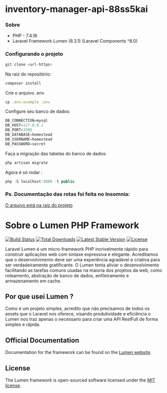 # inventory-manager-api-88ss5kai
### Sobre

- PHP - 7.4.16
- Laravel Framework Lumen (8.3.1) (Laravel Components ^8.0)

### Configurando o projeto

```jsx
git clone <url-https>
```

Na raiz do repositório:

```jsx
composer install
```

Crie o arquivo .env

```jsx
cp .env.example .env
```

Configure seu banco de dados:

```jsx
DB_CONNECTION=mysql
DB_HOST=127.0.0.1
DB_PORT=3306
DB_DATABASE=homestead
DB_USERNAME=homestead
DB_PASSWORD=secret
```

Faça a migração das tabelas do banco de dados:

```jsx
php artisan migrate
```

Agora é só rodar :

```jsx
php -S localhost:8080 -t public
```

### Ps. Documentação das rotas foi feita no Insomnia: 
[O arquivo está na raiz do projeto](https://github.com/sankassio99/inventory-manager-api-88ss5kai/blob/master/Insomnia-documenter.json)

# Sobre o Lumen PHP Framework

[![Build Status](https://travis-ci.org/laravel/lumen-framework.svg)](https://travis-ci.org/laravel/lumen-framework)
[![Total Downloads](https://img.shields.io/packagist/dt/laravel/framework)](https://packagist.org/packages/laravel/lumen-framework)
[![Latest Stable Version](https://img.shields.io/packagist/v/laravel/framework)](https://packagist.org/packages/laravel/lumen-framework)
[![License](https://img.shields.io/packagist/l/laravel/framework)](https://packagist.org/packages/laravel/lumen-framework)

Laravel Lumen é um micro-framework PHP incrivelmente rápido para construir aplicações web com sintaxe expressiva e elegante. Acreditamos que o desenvolvimento deve ser uma experiência agradável e criativa para ser verdadeiramente gratificante. O Lumen tenta aliviar o desenvolvimento facilitando as tarefas comuns usadas na maioria dos projetos da web, como roteamento, abstração de banco de dados, enfileiramento e armazenamento em cache.

## Por que usei Lumen ?

Como é um projeto simples, acredito que não precisamos de todos os assets que o Laravel nos oferece, visando produtividade e eficiência o Lumen nos traz apenas o necessario para criar uma API RestFull de forma simples e rápida.

## Official Documentation

Documentation for the framework can be found on the [Lumen website](https://lumen.laravel.com/docs).

## License

The Lumen framework is open-sourced software licensed under the [MIT license](https://opensource.org/licenses/MIT).

